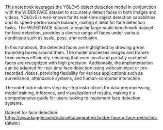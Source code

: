 This notebook leverages the YOLOv5 object detection model in conjunction with the WIDER FACE dataset to accurately detect faces in both images and videos. YOLOv5 is well-known for its real-time object detection capabilities and its speed-performance balance, making it ideal for face detection tasks. The WIDER FACE dataset, a popular large-scale benchmark dataset for face detection, provides a diverse range of faces under various conditions such as scale, pose, and occlusion.

In this notebook, the detected faces are highlighted by drawing green bounding boxes around them. The model processes images and frames from videos efficiently, ensuring that even small and partially occluded faces are recognized with high precision. Additionally, the implementation can be adapted for real-time face detection using webcam input or pre-recorded videos, providing flexibility for various applications such as surveillance, attendance systems, and human-computer interaction.

The notebook includes step-by-step instructions for data preprocessing, model training, inference, and visualization of results, making it a comprehensive guide for users looking to implement face detection systems.

Dateset for face detection: https://www.kaggle.com/datasets/iamprateek/wider-face-a-face-detection-dataset
